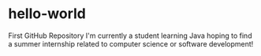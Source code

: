 # hello-world
First GitHub Repository
I'm currently a student learning Java hoping to find a summer internship related to computer science or software development!

